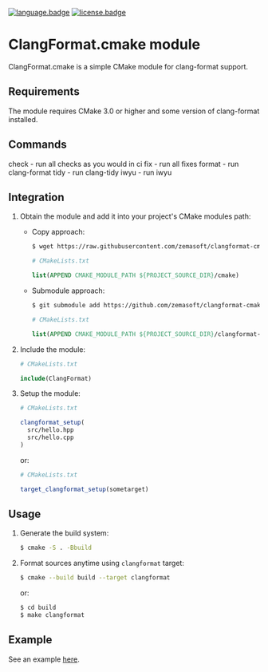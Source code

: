[![language.badge]][language.url] [![license.badge]][license.url]

# ClangFormat.cmake module

ClangFormat.cmake is a simple CMake module for clang-format support.

## Requirements

The module requires CMake 3.0 or higher and some version of clang-format
installed.

## Commands
check - run all checks as you would in ci
fix - run all fixes
format - run clang-format
tidy - run clang-tidy
iwyu - run iwyu


## Integration

1. Obtain the module and add it into your project's CMake modules path:

   * Copy approach:

     ```bash
     $ wget https://raw.githubusercontent.com/zemasoft/clangformat-cmake/master/cmake/ClangFormat.cmake -P cmake
     ```

     ```cmake
     # CMakeLists.txt

     list(APPEND CMAKE_MODULE_PATH ${PROJECT_SOURCE_DIR}/cmake)
     ```

   * Submodule approach:

     ```bash
     $ git submodule add https://github.com/zemasoft/clangformat-cmake
     ```

     ```cmake
     # CMakeLists.txt

     list(APPEND CMAKE_MODULE_PATH ${PROJECT_SOURCE_DIR}/clangformat-cmake/cmake)
     ```

2. Include the module:

   ```cmake
   # CMakeLists.txt

   include(ClangFormat)
   ```

3. Setup the module:

   ```cmake
   # CMakeLists.txt

   clangformat_setup(
     src/hello.hpp
     src/hello.cpp
   )
   ```

   or:

   ```cmake
   # CMakeLists.txt

   target_clangformat_setup(sometarget)
   ```

## Usage

1. Generate the build system:

   ```bash
   $ cmake -S . -Bbuild
   ```

2. Format sources anytime using `clangformat` target:

   ```bash
   $ cmake --build build --target clangformat
   ```

   or:

   ```bash
   $ cd build
   $ make clangformat
   ```

## Example

See an example [here](https://github.com/zemasoft/clangformat-cmake-example).

[language.url]:   https://cmake.org/
[language.badge]: https://img.shields.io/badge/language-CMake-blue.svg

[license.url]:    http://www.boost.org/LICENSE_1_0.txt
[license.badge]:  https://img.shields.io/badge/license-Boost%201.0-blue.svg
